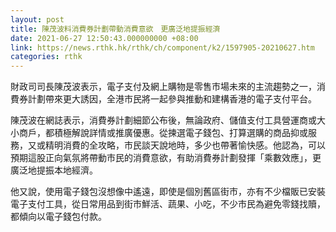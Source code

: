 ```yaml
---
layout: post
title: 陳茂波料消費券計劃帶動消費意欲　更廣泛地提振經濟
date: 2021-06-27 12:50:43.000000000 +08:00
link: https://news.rthk.hk/rthk/ch/component/k2/1597905-20210627.htm
categories: rthk
---
```


財政司司長陳茂波表示，電子支付及網上購物是零售市場未來的主流趨勢之一，消費券計劃帶來更大誘因，全港市民將一起參與推動和建構香港的電子支付平台。

陳茂波在網誌表示，消費券計劃細節公布後，無論政府、儲值支付工具營運商或大小商戶，都積極解說詳情或推廣優惠。從揀選電子錢包、打算選購的商品抑或服務，又或精明消費的全攻略，市民談天說地時，多少也帶著愉快感。他認為，可以預期這股正向氣氛將帶動市民的消費意欲，有助消費券計劃發揮「乘數效應」，更廣泛地提振本地經濟。

他又說，使用電子錢包沒想像中遙遠，即使是個別舊區街市，亦有不少檔販已安裝電子支付工具，從日常用品到街市鮮活、蔬果、小吃，不少市民為避免零錢找贖，都傾向以電子錢包付款。
